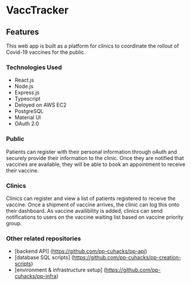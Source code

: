 # VaccTracker

## Features

This web app is built as a platform for clinics to coordinate the rollout of Covid-19 vaccines for the public.

### Technologies Used
* React.js
* Node.js
* Express.js
* Typescript
* Deloyed on AWS EC2
* PostgreSQL
* Material UI
* OAuth 2.0

### Public

Patients can register with their personal information through oAuth and securely provide their information to the clinic. Once they are notified that vaccines are available, they will be able to book an appointment to receive their vaccine.

### Clinics

Clinics can register and view a list of patients registered to receive the vaccine. Once a shipment of vaccine arrives, the clinic can log this onto their dashboard. As vaccine availibility is added, clinics can send notifications to users on the vaccine waiting list based on vaccine priority group.

### Other related repositories

* [backend API] (https://github.com/pp-cuhacks/pp-api)
* [database SQL scripts] (https://github.com/pp-cuhacks/pp-creation-scripts)
* [environment & infrastructure setup] (https://github.com/pp-cuhacks/pp-infra)
